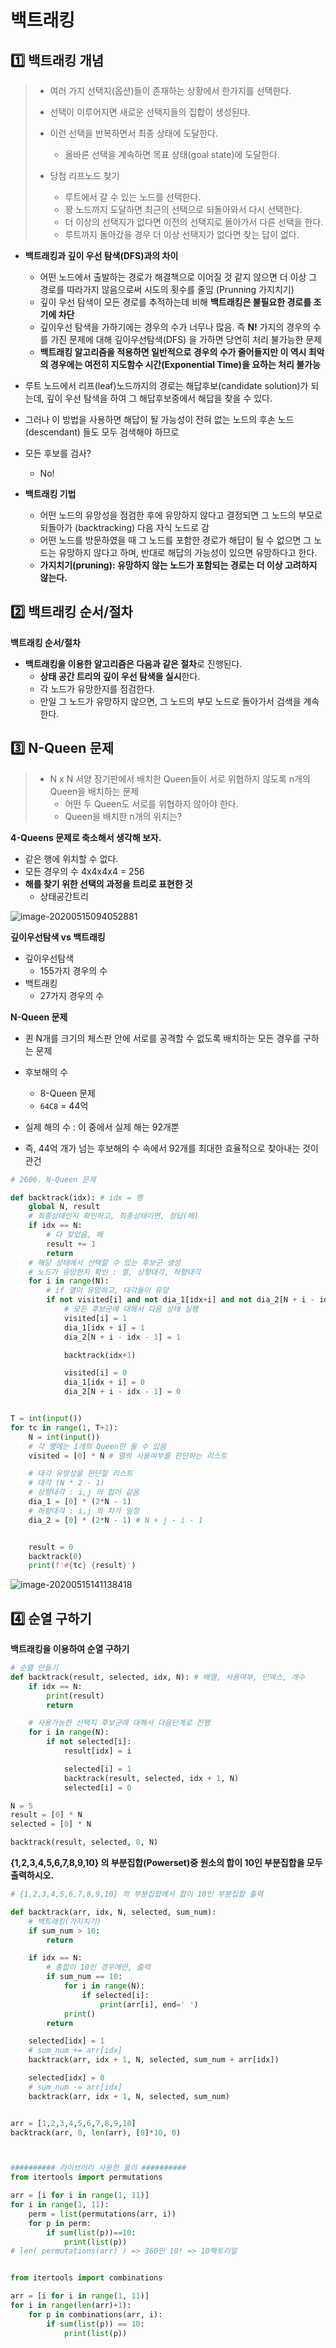 # 백트래킹

## :one: 백트래킹 개념

> - 여러 가지 선택지(옵션)들이 존재하는 상황에서 한가지를 선택한다.
> - 선택이 이루어지면 새로운 선택지들의 집합이 생성된다.
> - 이런 선택을 반복하면서 최종 상태에 도달한다.
>   - 올바른 선택을 계속하면 목표 상태(goal state)에 도달한다.
>
> 
>
> - 당첨 리프노드 찾기
>   - 루트에서 갈 수 있는 노드를 선택한다.
>   - 꽝 노드까지 도달하면 최근의 선택으로 되돌아와서 다시 선택한다.
>   - 더 이상의 선택지가 없다면 이전의 선택지로 돌아가서 다른 선택을 한다.
>   - 루트까지 돌아갔을 경우 더 이상 선택지가 없다면 찾는 답이 없다.



- **백트래킹과 깊이 우선 탐색(DFS)과의 차이**
  - 어떤 노드에서 출발하는 경로가 해결책으로 이어질 것 같지 않으면 더 이상 그 경로를
    따라가지 않음으로써 시도의 횟수를 줄임 (Prunning 가지치기)
  - 깊이 우선 탐색이 모든 경로를 추적하는데 비해 **백트래킹은 불필요한 경로를 조기에 차단**
  - 깊이우선 탐색을 가하기에는 경우의 수가 너무나 많음. 즉 **N!** 가지의 경우의 수를 가진 문제에
    대해 깊이우선탐색(DFS) 을 가하면 당연히 처리 불가능한 문제
  - **백트래킹 알고리즘을 적용하면 일반적으로 경우의 수가 줄어들지만 이 역시 최악의 경우에는
    여전히 지도함수 시간(Exponential Time)을 요하는 처리 불가능**



- 루트 노드에서 리프(leaf)노드까지의 경로는 해답후보(candidate solution)가 되는데, 
  깊이 우선 탐색을 하여 그 해답후보중에서 해답을 찾을 수 있다.
- 그러나 이 방법을 사용하면 해답이 될 가능성이 전혀 없는 노드의 후손 노드(descendant) 들도
  모두 검색해야 하므로
- 모든 후보를 검사?
  - No!
- **백트래킹 기법**
  - 어떤 노드의 유망성을 점검한 후에 유망하지 않다고 결정되면 그 노드의 부모로 되돌아가
    (backtracking) 다음 자식 노드로 감
  - 어떤 노드를 방문하였을 때 그 노드를 포함한 경로가 해답이 될 수 없으면 그 노드는 유망하지 않다고 하며, 반대로 해답의 가능성이 있으면 유망하다고 한다.
  - **가지치기(pruning): 유망하지 않는 노드가 포함되는 경로는 더 이상 고려하지 않는다.**



## :two: 백트래킹 순서/절차

**백트래킹 순서/절차**

- **백트래킹을 이용한 알고리즘은 다음과 같은 절차**로 진행된다.
  - **상태 공간 트리의 깊이 우선 탐색을 실시**한다.
  - 각 노드가 유망한지를 점검한다.
  - 만일 그 노드가 유망하지 않으면, 그 노드의 부모 노드로 돌아가서 검색을 계속한다.





## :three: N-Queen 문제

> - N x N 서양 장기판에서 배치한 Queen들이 서로 위협하지 않도록 
>   n개의 Queen을 배치하는 문제
>   - 어떤 두 Queen도 서로를 위협하지 않아야 한다.
>   - Queen을 배치한 n개의 위치는?

**4-Queens 문제로 축소해서 생각해 보자.**

- 같은 행에 위치할 수 없다.
- 모든 경우의 수 4x4x4x4 = 256
- **해를 찾기 위한 선택의 과정을 트리로 표현한 것**
  - 상태공간트리

![image-20200515094052881](images/image-20200515094052881.png)

**깊이우선탐색 vs 백트래킹**

- 깊이우선탐색
  - 155가지 경우의 수
- 백트래킹
  - 27가지 경우의 수



**N-Queen 문제**

- 퀸 N개를 크기의 체스판 안에 서로를 공격할 수 없도록 배치하는 모든 경우를 구하는 문제

- 후보해의 수
  - 8-Queen 문제
  - `64C8` = 44억
- 실제 해의 수 : 이 중에서 실제 해는 92개뿐
- 즉, 44억 개가 넘는 후보해의 수 속에서 92개를 최대한 효율적으로 찾아내는 것이 관건



```python
# 2606. N-Queen 문제

def backtrack(idx): # idx = 행
    global N, result
    # 최종상태인지 확인하고, 최종상태이면, 정답(해)
    if idx == N:
        # 다 찾았음, 해
        result += 1
        return
    # 해당 상태에서 선택할 수 있는 후보군 생성
    # 노드가 유망한지 확인 : 열, 상향대각, 하향대각
    for i in range(N):
        # if 열이 유망하고, 대각들이 유망
        if not visited[i] and not dia_1[idx+i] and not dia_2[N + i - idx - 1]:
            # 모든 후보군에 대해서 다음 상태 실행
            visited[i] = 1
            dia_1[idx + i] = 1
            dia_2[N + i - idx - 1] = 1

            backtrack(idx+1)

            visited[i] = 0
            dia_1[idx + i] = 0
            dia_2[N + i - idx - 1] = 0


T = int(input())
for tc in range(1, T+1):
    N = int(input())
	# 각 행에는 1개의 Queen만 올 수 있음
    visited = [0] * N # 열의 사용여부를 판단하는 리스트

	# 대각 유망성을 판단할 리스트
	# 대각 (N * 2 - 1)	
	# 상향대각 : i,j 의 합이 같음
    dia_1 = [0] * (2*N - 1)
	# 하향대각 : i,j 의 차가 일정
    dia_2 = [0] * (2*N - 1) # N + j - i - 1


    result = 0
    backtrack(0)
    print(f'#{tc} {result}')
```

![image-20200515141138418](images/image-20200515141142103.png)





## :four: 순열 구하기

**백트래킹을 이용하여 순열 구하기**

```python
# 순열 만들기
def backtrack(result, selected, idx, N): # 배열, 사용여부, 인덱스, 개수
    if idx == N:
        print(result)
        return

    # 사용가능한 선택지 후보군에 대해서 다음단계로 진행
    for i in range(N):
        if not selected[i]:
            result[idx] = i

            selected[i] = 1
            backtrack(result, selected, idx + 1, N)
            selected[i] = 0

N = 5
result = [0] * N
selected = [0] * N

backtrack(result, selected, 0, N)
```



**{1,2,3,4,5,6,7,8,9,10} 의 부분집합(Powerset)중 원소의 합이 10인 부분집합을 모두 출력하시오.**

```python
# {1,2,3,4,5,6,7,8,9,10} 의 부분집합에서 합이 10인 부분집합 출력

def backtrack(arr, idx, N, selected, sum_num):
    # 백트래킹(가지치기)
    if sum_num > 10:
        return

    if idx == N:
        # 총합이 10인 경우에만, 출력
        if sum_num == 10:
            for i in range(N):
                if selected[i]:
                    print(arr[i], end=' ')
            print()
        return

    selected[idx] = 1
    # sum_num += arr[idx]
    backtrack(arr, idx + 1, N, selected, sum_num + arr[idx])

    selected[idx] = 0
    # sum_num -= arr[idx]
    backtrack(arr, idx + 1, N, selected, sum_num)


arr = [1,2,3,4,5,6,7,8,9,10]
backtrack(arr, 0, len(arr), [0]*10, 0)



########## 라이브러리 사용한 풀이 ##########
from itertools import permutations

arr = [i for i in range(1, 11)]
for i in range(1, 11):
    perm = list(permutations(arr, i))
    for p in perm:
        if sum(list(p))==10:
            print(list(p))
# len( permutations(arr) ) => 360만 10! => 10팩토리얼


from itertools import combinations

arr = [i for i in range(1, 11)]
for i in range(len(arr)+1):
    for p in combinations(arr, i):
        if sum(list(p)) == 10:
            print(list(p))
```

